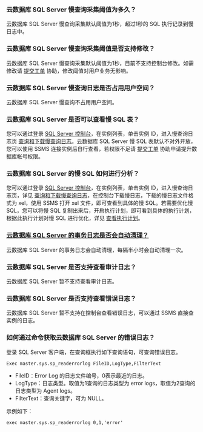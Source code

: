 ### 云数据库 SQL Server 慢查询采集阈值为多久？
云数据库 SQL Server 慢查询采集默认阈值为1秒，超过1秒的 SQL 执行记录到慢日志中。

### 云数据库 SQL Server 慢查询采集阈值是否支持修改？
云数据库 SQL Server 慢查询采集默认阈值为1秒，目前不支持控制台修改。如需修改请 [提交工单](https://console.cloud.tencent.com/workorder/category) 协助，修改阈值对用户业务无影响。

### 云数据库 SQL Server 慢查询日志是否占用用户空间？
云数据库 SQL Server 慢查询不占用用户空间。

### 云数据库 SQL Server 是否可以查看慢 SQL 表？
您可以通过登录 [SQL Server 控制台](https://console.cloud.tencent.com/sqlserver)，在实例列表，单击实例 ID，进入慢查询日志页 [查询和下载慢查询日志](https://cloud.tencent.com/document/product/238/71659)。云数据库 SQL Server 慢 SQL 表默认不对外开放，您可以使用 SSMS 连接实例后自行查看，若权限不足请 [提交工单](https://console.cloud.tencent.com/workorder/category) 协助申请提升数据库帐号权限。

### 云数据库 SQL Server 的慢 SQL 如何进行分析？
您可以通过登录 [SQL Server 控制台](https://console.cloud.tencent.com/sqlserver#/)，在实例列表，单击实例 ID，进入慢查询日志页，详见 [查询和下载慢查询日志](https://cloud.tencent.com/document/product/238/71659)，在控制台下载慢日志，下载的慢日志文件格式为 xel，使用 SSMS 打开 xel 文件，即可查看到具体的慢 SQL。若需要优化慢 SQL，您可以将慢 SQL 复制出来后，开启执行计划，即可看到具体的执行计划，根据此执行计划对慢 SQL 进行优化，详见 [查看执行计划](https://docs.microsoft.com/zh-cn/sql/relational-databases/performance/display-an-actual-execution-plan?view=sql-server-ver16)。

### [云数据库 SQL Server 的事务日志是否会自动清理？](id:SFHZDQL)
云数据库 SQL Server 的事务日志会自动清理，每隔半小时会自动清理一次。

### 云数据库 SQL Server 是否支持查看审计日志？
云数据库 SQL Server 暂不支持查看审计日志。

### 云数据库 SQL Server 是否支持查看错误日志？
云数据库 SQL Server 暂不支持在控制台查看错误日志，可以通过 SSMS 直接查实例的日志。

### 如何通过命令获取云数据库 SQL Server 的错误日志？
登录 SQL Server 客户端，在查询框执行如下查询语句，可查询错误日志。
```
Exec master.sys.sp_readerrorlog FileID,LogType,FilterText
```
- FileID：Error Log 的日志文件编号，0表示最近的日志。
- LogType：日志类型。取值为1查询的日志类型为 error logs，取值为2查询的日志类型为 Agent logs。
- FilterText：查询关键字，可为 NULL。

示例如下：
```
exec master.sys.sp_readerrorlog 0,1,'error'
```
